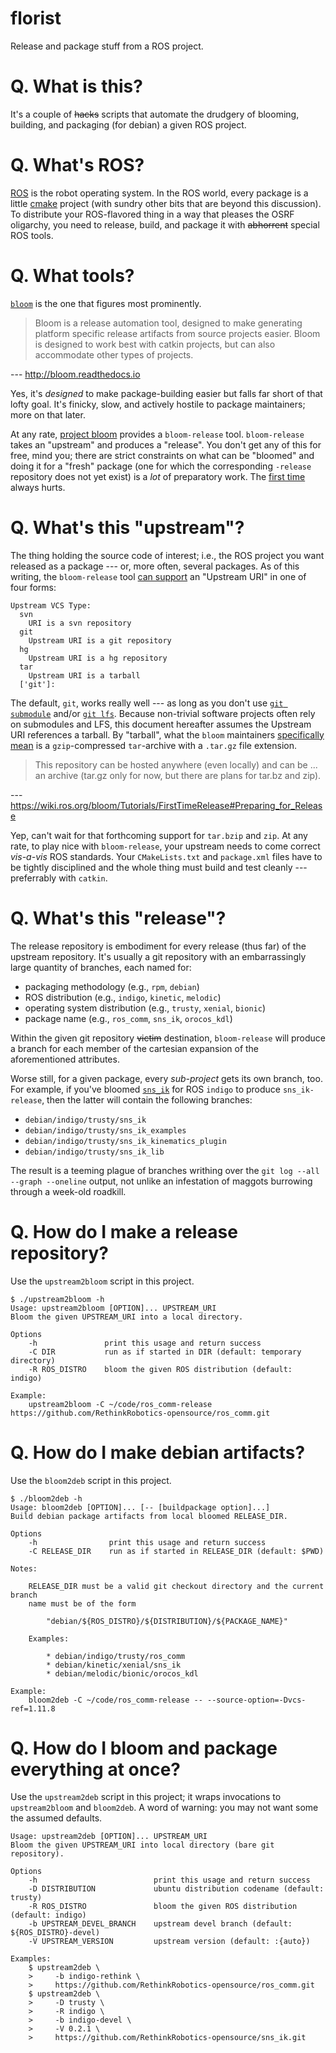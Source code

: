florist
=======

Release and package stuff from a ROS project.

# Q. What is this?

It's a couple of ~~hacks~~ scripts that automate the drudgery of blooming,
building, and packaging (for debian) a given ROS project.

# Q. What's ROS?

[ROS][ros] is the robot operating system. In the ROS world, every package is a
little [cmake][cmake] project (with sundry other bits that are beyond this
discussion). To distribute your ROS-flavored thing in a way that pleases the
OSRF oligarchy, you need to release, build, and package it with ~~abhorrent~~
special ROS tools.

# Q. What tools?

[`bloom`][wiki-bloom] is the one that figures most prominently.

> Bloom is a release automation tool, designed to make generating platform
> specific release artifacts from source projects easier. Bloom is designed to
> work best with catkin projects, but can also accommodate other types of
> projects.

--- http://bloom.readthedocs.io

Yes, it's _designed_ to make package-building easier but falls far short of
that lofty goal. It's finicky, slow, and actively hostile to package
maintainers; more on that later.

At any rate, [project bloom][project-bloom] provides a `bloom-release`
tool. `bloom-release` takes an "upstream" and produces a "release". You don't
get any of this for free, mind you; there are strict constraints on what can be
"bloomed" and doing it for a "fresh" package (one for which the corresponding
`-release` repository does not yet exist) is a *lot* of preparatory work. The
[first time][first-time] always hurts.

# Q. What's this "upstream"?

The thing holding the source code of interest; i.e., the ROS project you want
released as a package --- or, more often, several packages. As of this writing,
the `bloom-release` tool [can support][first-time-config] an "Upstream URI" in
one of four forms:

    Upstream VCS Type:
      svn
        URI is a svn repository
      git
        Upstream URI is a git repository
      hg
        Upstream URI is a hg repository
      tar
        Upstream URI is a tarball
      ['git']:

The default, `git`, works really well --- as long as you don't use [`git
submodule`][git-submodule] and/or [`git lfs`][git-lfs]. Because non-trivial
software projects often rely on submodules and LFS, this document hereafter
assumes the Upstream URI references a tarball. By "tarball", what the `bloom`
maintainers [specifically mean][targz-specifically] is a `gzip`-compressed
`tar`-archive with a `.tar.gz` file extension.

> This repository can be hosted anywhere (even locally) and can be ... an
> archive (tar.gz only for now, but there are plans for tar.bz and zip).

--- https://wiki.ros.org/bloom/Tutorials/FirstTimeRelease#Preparing_for_Release

Yep, can't wait for that forthcoming support for `tar.bzip` and `zip`. At any
rate, to play nice with `bloom-release`, your upstream needs to come correct
*vis-a-vis* ROS standards. Your `CMakeLists.txt` and `package.xml` files have
to be tightly disciplined and the whole thing must build and test cleanly ---
preferrably with `catkin`.

# Q. What's this "release"?

The release repository is embodiment for every release (thus far) of the
upstream repository. It's usually a git repository with an embarrassingly large
quantity of branches, each named for:

* packaging methodology (e.g., `rpm`, `debian`)
* ROS distribution (e.g., `indigo`, `kinetic`, `melodic`)
* operating system distribution (e.g., `trusty`, `xenial`, `bionic`)
* package name (e.g., `ros_comm`, `sns_ik`, `orocos_kdl`)

Within the given git repository ~~victim~~ destination, `bloom-release` will
produce a branch for each member of the cartesian expansion of the
aforementioned attributes.

Worse still, for a given package, every _sub-project_ gets its own branch,
too. For example, if you've bloomed [`sns_ik`][gh-sns-ik] for ROS `indigo` to
produce `sns_ik-release`, then the latter will contain the following branches:

* `debian/indigo/trusty/sns_ik`
* `debian/indigo/trusty/sns_ik_examples`
* `debian/indigo/trusty/sns_ik_kinematics_plugin`
* `debian/indigo/trusty/sns_ik_lib`

The result is a teeming plague of branches writhing over the `git log --all
--graph --oneline` output, not unlike an infestation of maggots burrowing
through a week-old roadkill.

[gh-sns-ik]:https://github.com/RethinkRobotics-opensource/sns_ik

# Q. How do I make a release repository?

Use the `upstream2bloom` script in this project.

    $ ./upstream2bloom -h
    Usage: upstream2bloom [OPTION]... UPSTREAM_URI
    Bloom the given UPSTREAM_URI into a local directory.

    Options
        -h               print this usage and return success
        -C DIR           run as if started in DIR (default: temporary directory)
        -R ROS_DISTRO    bloom the given ROS distribution (default: indigo)

    Example:
        upstream2bloom -C ~/code/ros_comm-release https://github.com/RethinkRobotics-opensource/ros_comm.git

# Q. How do I make debian artifacts?

Use the `bloom2deb` script in this project.

    $ ./bloom2deb -h
    Usage: bloom2deb [OPTION]... [-- [buildpackage option]...]
    Build debian package artifacts from local bloomed RELEASE_DIR.

    Options
        -h                print this usage and return success
        -C RELEASE_DIR    run as if started in RELEASE_DIR (default: $PWD)

    Notes:

        RELEASE_DIR must be a valid git checkout directory and the current branch
        name must be of the form

            "debian/${ROS_DISTRO}/${DISTRIBUTION}/${PACKAGE_NAME}"

        Examples:

            * debian/indigo/trusty/ros_comm
            * debian/kinetic/xenial/sns_ik
            * debian/melodic/bionic/orocos_kdl

    Example:
        bloom2deb -C ~/code/ros_comm-release -- --source-option=-Dvcs-ref=1.11.8

# Q. How do I bloom and package everything at once?

Use the `upstream2deb` script in this project; it wraps invocations to
`upstream2bloom` and `bloom2deb`. A word of warning: you may not want some the
assumed defaults.

    Usage: upstream2deb [OPTION]... UPSTREAM_URI
    Bloom the given UPSTREAM_URI into local directory (bare git repository).

    Options
        -h                          print this usage and return success
        -D DISTRIBUTION             ubuntu distribution codename (default: trusty)
        -R ROS_DISTRO               bloom the given ROS distribution (default: indigo)
        -b UPSTREAM_DEVEL_BRANCH    upstream devel branch (default: ${ROS_DISTRO}-devel)
        -V UPSTREAM_VERSION         upstream version (default: :{auto})

    Examples:
        $ upstream2deb \
        >     -b indigo-rethink \
        >     https://github.com/RethinkRobotics-opensource/ros_comm.git
        $ upstream2deb \
        >     -D trusty \
        >     -R indigo \
        >     -b indigo-devel \
        >     -V 0.2.1 \
        >     https://github.com/RethinkRobotics-opensource/sns_ik.git


[ros]:http://www.ros.org
[cmake]:https://cmake.org
[wiki-bloom]:http://wiki.ros.org/bloom
[project-bloom]:https://pypi.org/project/bloom
[first-time]:http://wiki.ros.org/bloom/Tutorials/FirstTimeRelease
[first-time-config]:https://wiki.ros.org/bloom/Tutorials/FirstTimeRelease#Configure_a_Release_Track
[git-submodule]:https://git-scm.com/book/en/v2/Git-Tools-Submodules
[git-lfs]:https://git-lfs.github.com/
[targz-specifically]:https://github.com/ros-infrastructure/bloom/commit/b3f59bfc03e00806451ad2b054819291a45844f2#diff-43085dccbe9f83cd09c4636a5543faacR288
